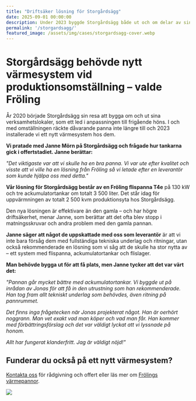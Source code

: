```yaml
---
title: "Driftsäker lösning för Storgårdsägg"
date: 2025-09-01 00:00:00
description: Under 2023 byggde Storgårdsägg både ut och om delar av sin anläggning samt anpassade för höns i frigående system. Vi hjälpte dem att landa ett nytt värmesystem från Fröling.
permalink: '/storgardsagg/'
featured_image: /assets/img/cases/storgardsagg-cover.webp
---
```


# Storgårdsägg behövde nytt värmesystem vid produktionsomställning – valde Fröling

År 2020 började Storgårdsägg sin resa att bygga om och ut sina verksamhetslokaler, som ett led i anpassningen till frigående höns. I och med omställningen räckte dåvarande panna inte längre till och 2023 installerade vi ett nytt värmesystem hos dem.

**Vi pratade med Janne Mörn på Storgårdsägg och frågade hur tankarna gick i offertstadiet. Janne berättar:**

*"Det viktigaste var att vi skulle ha en bra panna. Vi var ute efter kvalitet och visste att vi ville ha en lösning från Fröling så vi letade efter en leverantör som kunde hjälpa oss med detta."*

**Vår lösning för Storgårdsägg består av en Fröling flispanna T4e** på 130 kW och tre ackumulatortankar om totalt 3 500 liter. Det står idag för uppvärmningen av totalt 2 500 kvm produktionsyta hos Storgårdsägg.

Den nya lösningen är effektivare än den gamla – och har högre driftsäkerhet, menar Janne, som berättar att det ofta blev stopp i matningsskruvar och andra problem med den gamla pannan. 

**Janne säger att något de uppskattade med oss som leverantör** är att vi inte bara försåg dem med fullständiga tekniska underlag och ritningar, utan också rekommenderade en lösning som vi såg att de skulle ha stor nytta av – ett system med flispanna, ackumulatortankar och flislager. 

**Man behövde bygga ut för att få plats, men Janne tycker att det var värt det:**

*"Pannan går mycket bättre med ackumulatortankar. Vi byggde ut på inrådan av Jonas för att få in den utrustning som han rekommenderade. Han tog fram allt tekniskt underlag som behövdes, även ritning på pannrummet.*

*Det finns inga frågetecken när Jonas projekterat något. Han är oerhört noggrann. Man vet exakt vad man köper och vad man får. Han kommer med förbättringsförslag och det var väldigt lyckat att vi lyssnade på honom.*

*Allt har fungerat klanderfritt. Jag är väldigt nöjd!"*


## Funderar du också på ett nytt värmesystem?

[Kontakta oss](/kontakt/) för rådgivning och offert eller läs mer om [Frölings värmepannor](/produkter/).

<img src="/assets/img/cases/storgardsagg_agg-2.webp">
